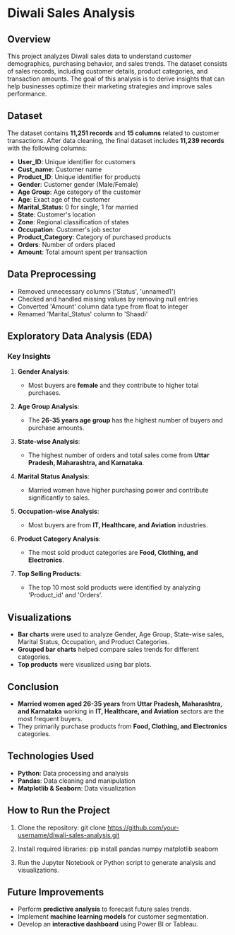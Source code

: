 # Diwali Sales Analysis

## Overview
This project analyzes Diwali sales data to understand customer demographics, purchasing behavior, and sales trends. The dataset consists of sales records, including customer details, product categories, and transaction amounts. The goal of this analysis is to derive insights that can help businesses optimize their marketing strategies and improve sales performance.

## Dataset
The dataset contains **11,251 records** and **15 columns** related to customer transactions. After data cleaning, the final dataset includes **11,239 records** with the following columns:
- **User_ID**: Unique identifier for customers
- **Cust_name**: Customer name
- **Product_ID**: Unique identifier for products
- **Gender**: Customer gender (Male/Female)
- **Age Group**: Age category of the customer
- **Age**: Exact age of the customer
- **Marital_Status**: 0 for single, 1 for married
- **State**: Customer's location
- **Zone**: Regional classification of states
- **Occupation**: Customer's job sector
- **Product_Category**: Category of purchased products
- **Orders**: Number of orders placed
- **Amount**: Total amount spent per transaction

## Data Preprocessing
- Removed unnecessary columns ('Status', 'unnamed1')
- Checked and handled missing values by removing null entries
- Converted 'Amount' column data type from float to integer
- Renamed 'Marital_Status' column to 'Shaadi'

## Exploratory Data Analysis (EDA)
### Key Insights
1. **Gender Analysis**:
   - Most buyers are **female** and they contribute to higher total purchases.

2. **Age Group Analysis**:
   - The **26-35 years age group** has the highest number of buyers and purchase amounts.

3. **State-wise Analysis**:
   - The highest number of orders and total sales come from **Uttar Pradesh, Maharashtra, and Karnataka**.

4. **Marital Status Analysis**:
   - Married women have higher purchasing power and contribute significantly to sales.

5. **Occupation-wise Analysis**:
   - Most buyers are from **IT, Healthcare, and Aviation** industries.

6. **Product Category Analysis**:
   - The most sold product categories are **Food, Clothing, and Electronics**.

7. **Top Selling Products**:
   - The top 10 most sold products were identified by analyzing 'Product_id' and 'Orders'.

## Visualizations
- **Bar charts** were used to analyze Gender, Age Group, State-wise sales, Marital Status, Occupation, and Product Categories.
- **Grouped bar charts** helped compare sales trends for different categories.
- **Top products** were visualized using bar plots.

## Conclusion
- **Married women aged 26-35 years** from **Uttar Pradesh, Maharashtra, and Karnataka** working in **IT, Healthcare, and Aviation** sectors are the most frequent buyers.
- They primarily purchase products from **Food, Clothing, and Electronics** categories.

## Technologies Used
- **Python**: Data processing and analysis
- **Pandas**: Data cleaning and manipulation
- **Matplotlib & Seaborn**: Data visualization

## How to Run the Project
1. Clone the repository:
                         git clone https://github.com/your-username/diwali-sales-analysis.git
   
3. Install required libraries:
                          pip install pandas numpy matplotlib seaborn

5. Run the Jupyter Notebook or Python script to generate analysis and visualizations.

## Future Improvements
- Perform **predictive analysis** to forecast future sales trends.
- Implement **machine learning models** for customer segmentation.
- Develop an **interactive dashboard** using Power BI or Tableau.



